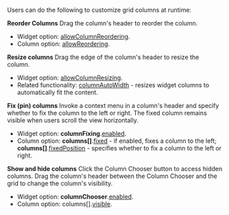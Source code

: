 Users can do the following to customize grid columns at runtime:

**Reorder Columns**
Drag the column's header to reorder the column.

* Widget option: [allowColumnReordering](https://trello.com/Documentation/ApiReference/UI_Widgets/dxDataGrid/Configuration/#allowColumnReordering).
* Column option: [allowReordering](/Documentation/ApiReference/UI_Widgets/dxDataGrid/Configuration/columns/#allowReordering).

**Resize columns**
Drag the edge of the column's header to resize the column.

* Widget option: [allowColumnResizing](https://trello.com/Documentation/ApiReference/UI_Widgets/dxDataGrid/Configuration/#allowColumnResizing).
* Related functionality:  [columnAutoWidth](https://trello.com/Documentation/ApiReference/UI_Widgets/dxDataGrid/Configuration/#columnAutoWidth) - resizes widget columns to automatically fit the content.

**Fix (pin) columns**
Invoke a context menu in a column's header and specify whether to fix the column to the left or right. The fixed column remains visible when users scroll the view horizontally.

* Widget option: **columnFixing**.[enabled](https://trello.com/Documentation/ApiReference/UI_Widgets/dxDataGrid/Configuration/columnFixing/#enabled).
* Column option: **columns[]**.[fixed](https://trello.com/Documentation/ApiReference/UI_Widgets/dxDataGrid/Configuration/columns/#fixed) - if enabled, fixes a column to the left; **columns[]**.[fixedPosition](/Documentation/ApiReference/UI_Widgets/dxDataGrid/Configuration/columns/#fixedPosition) - specifies whether to fix a column to the left or right.

**Show and hide columns**
Click the Column Chooser button to access hidden columns. Drag the column's header between the Column Chooser and the grid to change the column's visibility.

* Widget option: **columnChooser**.[enabled](https://trello.com/Documentation/ApiReference/UI_Widgets/dxDataGrid/Configuration/columnChooser/#enabled).
* Column option: columns[].[visible](https://trello.com/Documentation/ApiReference/UI_Widgets/dxDataGrid/Configuration/columns/#visible).
